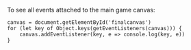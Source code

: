 To see all events attached to the main game canvas:

```
canvas = document.getElementById('finalcanvas')
for (let key of Object.keys(getEventListeners(canvas))) {
    canvas.addEventListener(key, e => console.log(key, e))
}
``` 
